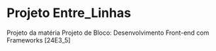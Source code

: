 # Projeto Entre_Linhas

Projeto da matéria Projeto de Bloco: Desenvolvimento Front-end com Frameworks [24E3_5]